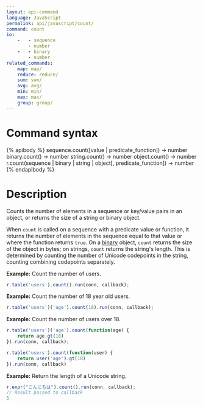 ```yaml
---
layout: api-command
language: JavaScript
permalink: api/javascript/count/
command: count
io:
    -   - sequence
        - number
    -   - binary
        - number
related_commands:
    map: map/
    reduce: reduce/
    sum: sum/
    avg: avg/
    min: min/
    max: max/
    group: group/
---
```


# Command syntax #

{% apibody %}
sequence.count([value | predicate_function]) &rarr; number
binary.count() &rarr; number
string.count() &rarr; number
object.count() &rarr; number
r.count(sequence | binary | string | object[, predicate_function]) &rarr; number
{% endapibody %}

# Description #

Counts the number of elements in a sequence or key/value pairs in an object, or returns the size of a string or binary object.

When `count` is called on a sequence with a predicate value or function, it returns the number of elements in the sequence equal to that value or where the function returns `true`. On a [binary](/api/javascript/binary) object, `count` returns the size of the object in bytes; on strings, `count` returns the string's length. This is determined by counting the number of Unicode codepoints in the string, counting combining codepoints separately.

__Example:__ Count the number of users.

```js
r.table('users').count().run(conn, callback);
```

__Example:__ Count the number of 18 year old users.

```js
r.table('users')('age').count(18).run(conn, callback);
```

__Example:__ Count the number of users over 18.

```js
r.table('users')('age').count(function(age) { 
    return age.gt(18)
}).run(conn, callback);
```

```js
r.table('users').count(function(user) {
    return user('age').gt(18)
}).run(conn, callback)
```

__Example:__ Return the length of a Unicode string.

```js
r.expr("こんにちは").count().run(conn, callback);
// Result passed to callback
5
```
